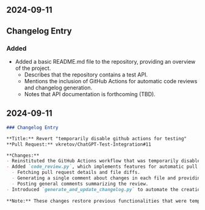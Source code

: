 

## 2024-09-11
## Changelog Entry

### Added
- Added a basic README.md file to the repository, providing an overview of the project.
  - Describes that the repository contains a test API.
  - Mentions the inclusion of GitHub Actions for automatic code reviews and changelog generation.
  - Notes that API documentation is forthcoming (TBD).


## 2024-09-11
```markdown
### Changelog Entry

**Title:** Revert "temporarily disable github actions for testing"  
**Pull Request:** vkretov/ChatGPT-Test-Integration#11  

**Changes:**
- Reinstituted the GitHub Actions workflow that was temporarily disabled for testing.
- Added `code_review.py`, which implements features for automatic pull request code review using the OpenAI API. This includes:
  - Fetching pull request details and file diffs.
  - Generating a single comment about changes in each file and providing inline comments where necessary.
  - Posting general comments summarizing the review.
- Introduced `generate_and_update_changelog.py` to automate the creation and updating of the changelog. The script fetches pull request details and diffs and generates a formatted changelog entry.
  
**Note:** These changes restore previous functionalities that were temporarily removed, enhancing the repository's testing and review processes.
```
